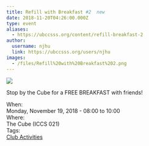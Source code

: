 ```yaml
---
title: Refill with Breakfast #2  new
date: 2018-11-20T04:26:00.000Z
type: event
aliases:
  - https://ubccsss.org/content/refill-breakfast-2
author:
  username: njhu
  link: https://ubccsss.org/users/njhu
images:
  - /files/Refill%20with%20Breakfast%202.png
---
```


<div class="field field-name-body field-type-text-with-summary field-label-hidden"><div class="field-items"><div class="field-item even"><p><img src="https://ubccsss.org/files/Refill%20with%20Breakfast%202.png" style="max-width: 100%"></p>

<p>Stop by the Cube for a FREE BREAKFAST with friends!</p>
</div></div></div><div class="field field-name-field-dates field-type-datetime field-label-above"><div class="field-label">When:&#xA0;</div><div class="field-items"><div class="field-item even"><span class="date-display-single">Monday, November 19, 2018 - <span class="date-display-range"><span class="date-display-start">08:00</span> to <span class="date-display-end">10:00</span></span></span></div></div></div><div class="field field-name-field-location field-type-text field-label-above"><div class="field-label">Where:&#xA0;</div><div class="field-items"><div class="field-item even">The Cube (ICCS 021)</div></div></div>    <footer>
    <div class="field field-name-field-tags field-type-taxonomy-term-reference field-label-above"><div class="field-label">Tags:&#xA0;</div><div class="field-items"><div class="field-item even"><a href="/club">Club Activities</a></div></div></div>      </footer>
